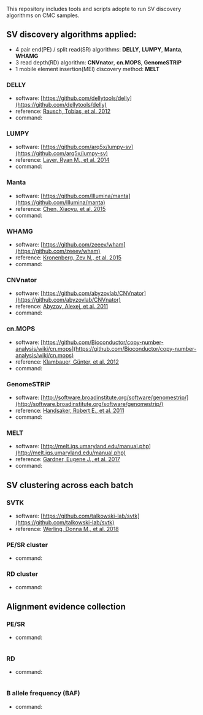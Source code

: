 This repository includes tools and scripts adopte to run SV discovery algorithms on CMC samples.

## SV discovery algorithms applied:
 - 4 pair end(PE) / split read(SR) algorithms: **DELLY**, **LUMPY**, **Manta**, **WHAMG** 
 - 3 read depth(RD) algorithm:  **CNVnator**, **cn.MOPS**, **GenomeSTRiP**
 - 1 mobile element insertion(MEI) discovery method: **MELT**

### DELLY
 - software: [https://github.com/dellytools/delly](https://github.com/dellytools/delly)
 - reference: [Rausch, Tobias, et al. 2012](https://www.ncbi.nlm.nih.gov/pmc/articles/PMC3436805/)
 - command:

### LUMPY
 - software: [https://github.com/arq5x/lumpy-sv](https://github.com/arq5x/lumpy-sv)
 - reference: [Layer, Ryan M., et al. 2014](https://genomebiology.biomedcentral.com/articles/10.1186/gb-2014-15-6-r84)
 - command:

### Manta
 - software: [https://github.com/Illumina/manta](https://github.com/Illumina/manta)
 - reference: [Chen, Xiaoyu, et al. 2015](https://academic.oup.com/bioinformatics/article/32/8/1220/1743909)
 - command:

### WHAMG
 - software: [https://github.com/zeeev/wham](https://github.com/zeeev/wham)
 - reference: [Kronenberg, Zev N., et al. 2015](https://journals.plos.org/ploscompbiol/article?id=10.1371/journal.pcbi.1004572)
 - command:

### CNVnator
 - software: [https://github.com/abyzovlab/CNVnator](https://github.com/abyzovlab/CNVnator)
 - reference: [Abyzov, Alexej, et al. 2011](https://genome.cshlp.org/content/21/6/974.short)
 - command:

### cn.MOPS
 - software: [https://github.com/Bioconductor/copy-number-analysis/wiki/cn.mops](https://github.com/Bioconductor/copy-number-analysis/wiki/cn.mops)
 - reference: [Klambauer, Günter, et al. 2012](https://academic.oup.com/nar/article/40/9/e69/1136601)
 - command:

### GenomeSTRiP
 - software: [http://software.broadinstitute.org/software/genomestrip/](http://software.broadinstitute.org/software/genomestrip/)
 - reference: [Handsaker, Robert E., et al. 2011](https://www.nature.com/articles/ng.768)
 - command:

### MELT
 - software: [http://melt.igs.umaryland.edu/manual.php](http://melt.igs.umaryland.edu/manual.php)
 - reference: [Gardner, Eugene J., et al. 2017](https://genome.cshlp.org/content/27/11/1916.short)
 - command:


## SV clustering across each batch
### SVTK
 - software: [https://github.com/talkowski-lab/svtk](https://github.com/talkowski-lab/svtk)
 - reference: [Werling, Donna M., et al. 2018](https://www.nature.com/articles/s41588-018-0107-y)

### PE/SR cluster
 - command: 

### RD cluster
 - command: 

## Alignment evidence collection

### PE/SR
 - command:
```svtk collect-pesr example.bam example_ID example.pe example.sr
```

### RD
 - command:
```svtk bincov example.bam 1 example.cov
```

### B allele frequency (BAF)
 - command:





